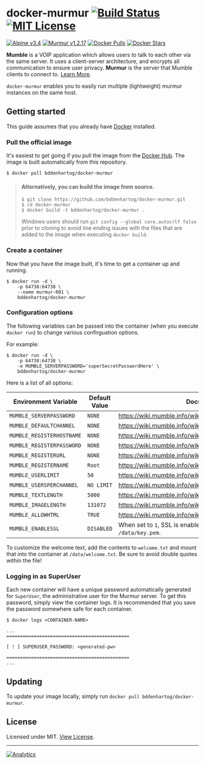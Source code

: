 # docker-murmur [![Build Status](https://travis-ci.org/bddenhartog/docker-murmur.svg?branch=master)](https://travis-ci.org/bddenhartog/docker-murmur) [![MIT License](https://img.shields.io/badge/license-MIT-blue.svg?maxAge=2592000)][repo-license]

[![Alpine v3.4](https://img.shields.io/badge/alpine-3.4-green.svg?maxAge=2592000)][repo-url] [![Murmur v1.2.17](https://img.shields.io/badge/murmur-1.2.17-green.svg?maxAge=2592000)][repo-url] [![Docker Pulls](https://img.shields.io/docker/pulls/bddenhartog/docker-murmur.svg)][docker-hub-repo-url] [![Docker Stars](https://img.shields.io/docker/stars/bddenhartog/docker-murmur.svg)][docker-hub-repo-url]

**Mumble** is a VOIP application which allows users to talk to each other via
the same server. It uses a client-server architecture, and encrypts all
communication to ensure user privacy. **Murmur** is the server that Mumble
clients to connect to. [Learn More][vendor-mumble].

`docker-murmur` enables you to easily run multiple (lightweight) murmur
instances on the same host.

## Getting started

This guide assumes that you already have [Docker][docker-install-docs] installed.

### Pull the official image

It's easiest to get going if you pull the image from the [Docker Hub][docker-hub-repo-url]. The 
image is built automatically from this repository.

```
$ docker pull bddenhartog/docker-murmur
```

> #### Alternatively, you can build the image from source.
> ```
> $ git clone https://github.com/bddenhartog/docker-murmur.git
> $ cd docker-murmur
> $ docker build -t bddenhartog/docker-murmur .
> ```
>
> Windows users should run `git config --global core.autocrlf false` prior to 
> cloning to avoid line ending issues with the files that are added to the 
> image when executing `docker build`.

### Create a container

Now that you have the image built, it's time to get a container up and running.

```
$ docker run -d \
    -p 64738:64738 \
    --name murmur-001 \
    bddenhartog/docker-murmur
```

### Configuration options
The following variables can be passed into the container (when you execute 
`docker run`) to change various confirguation options.

For example:

```
$ docker run -d \
    -p 64738:64738 \
    -e MUMBLE_SERVERPASSWORD='superSecretPasswordHere' \
    bddenhartog/docker-murmur
```

Here is a list of all options:

| Environment Variable | Default Value | Documentation |
| -------------------- | ------------- | ------------- |
| `MUMBLE_SERVERPASSWORD` | `NONE` | https://wiki.mumble.info/wiki/Murmur.ini#serverpassword |
| `MUMBLE_DEFAULTCHANNEL` | `NONE` | https://wiki.mumble.info/wiki/Murmur.ini#defaultchannel |
| `MUMBLE_REGISTERHOSTNAME` | `NONE` | https://wiki.mumble.info/wiki/Murmur.ini#registerHostname |
| `MUMBLE_REGISTERPASSWORD` | `NONE` | https://wiki.mumble.info/wiki/Murmur.ini#registerPassword |
| `MUMBLE_REGISTERURL` | `NONE` | https://wiki.mumble.info/wiki/Murmur.ini#registerUrl |
| `MUMBLE_REGISTERNAME` | `Root` | https://wiki.mumble.info/wiki/Murmur.ini#registerName |
| `MUMBLE_USERLIMIT` | `50` | https://wiki.mumble.info/wiki/Murmur.ini#users |
| `MUMBLE_USERSPERCHANNEL` | `NO LIMIT` | https://wiki.mumble.info/wiki/Murmur.ini#usersperchannel |
| `MUMBLE_TEXTLENGTH` | `5000` | https://wiki.mumble.info/wiki/Murmur.ini#textmessagelength |
| `MUMBLE_IMAGELENGTH` |`131072` | https://wiki.mumble.info/wiki/Murmur.ini#imagemessagelength |
| `MUMBLE_ALLOWHTML` | `TRUE` | https://wiki.mumble.info/wiki/Murmur.ini#allowhtml |
| `MUMBLE_ENABLESSL` | `DISABLED` | When set to `1`, SSL is enabled with `/data/cert.pem` and `/data/key.pem`. |

To customize the welcome text, add the contents to `welcome.txt` and mount that into the container at `/data/welcome.txt`. Be sure to avoid double quotes within the file!

### Logging in as SuperUser

Each new container will have a unique password automatically generated for 
`SuperUser`, the administrative user for the Murmur server. To get this 
password, simply view the container logs. It is recommended that you save 
the password somewhere safe for each container.

```
$ docker logs <CONTAINER-NAME>

...
=============================================

[ ! ] SUPERUSER_PASSWORD: <generated-pw>

=============================================
...
```

## Updating

To update your image locally, simply run `docker pull bddenhartog/docker-murmur`.

## License

Licensed under MIT. [View License][repo-license].

---

[![Analytics](https://ga-beacon.appspot.com/UA-85446052-1/github-landing-page?flat)][repo-url]

[repo-url]: https://www.github.com/bddenhartog/docker-murmur
[repo-license]: https://github.com/bddenhartog/docker-murmur/blob/master/LICENSE.md "View License"
[vendor-mumble]: http://wiki.mumble.info/wiki/Main_Page "Learn About Mumble"
[docker-install-docs]: https://docs.docker.com/engine/installation/ "Docker Installation Docs"
[docker-hub-repo-url]: https://hub.docker.com/r/bddenhartog/docker-murmur/ "View on DockerHub"
